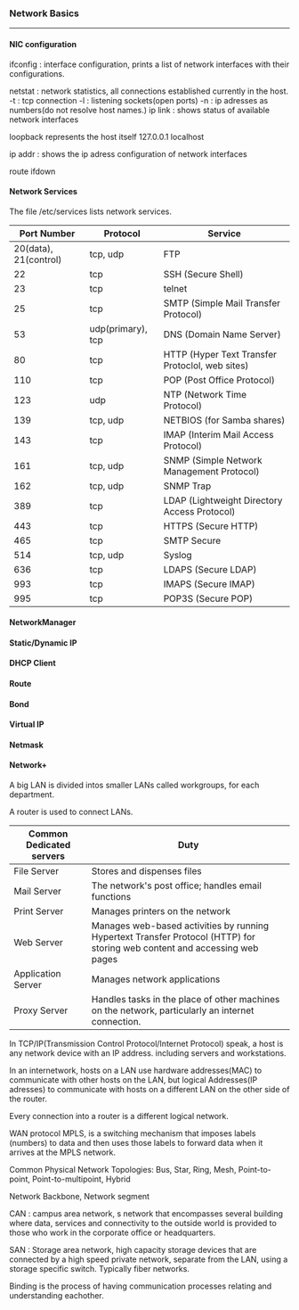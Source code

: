 ### Network Basics
____

#### NIC configuration

ifconfig : interface configuration, prints a list of network interfaces with their configurations.

netstat : network statistics, all connections established currently in the host. -t : tcp connection  -l : listening sockets(open ports) 
          -n : ip adresses as numbers(do not resolve host names.)
ip link : shows status of available network interfaces

loopback represents the host itself 127.0.0.1 localhost

ip addr : shows the ip adress configuration of network interfaces

route 
ifdown

#### Network Services

The file /etc/services lists network services.

| Port Number | Protocol | Service |
| --- | --- | --- |
| 20(data), 21(control) | tcp, udp | FTP |
| 22 | tcp | SSH (Secure Shell) |
| 23 | tcp | telnet |
| 25 | tcp | SMTP (Simple Mail Transfer Protocol) |
| 53 | udp(primary), tcp | DNS (Domain Name Server) |
| 80 | tcp | HTTP (Hyper Text Transfer Protoclol, web sites) |
| 110 | tcp | POP (Post Office Protocol) |
| 123 | udp | NTP (Network Time Protocol) |
| 139 | tcp, udp | NETBIOS (for Samba shares) |
| 143 | tcp | IMAP (Interim Mail Access Protocol) |
| 161 | tcp, udp | SNMP (Simple Network Management Protocol) |
| 162 | tcp, udp | SNMP Trap |
| 389 | tcp | LDAP (Lightweight Directory Access Protocol) |
| 443 | tcp | HTTPS (Secure HTTP) |
| 465 | tcp | SMTP Secure |
| 514 | tcp, udp | Syslog |
| 636 | tcp | LDAPS (Secure LDAP) |
| 993 | tcp | IMAPS (Secure IMAP) |
| 995 | tcp | POP3S (Secure POP) |


#### NetworkManager

#### Static/Dynamic IP

#### DHCP Client

#### Route

#### Bond

#### Virtual IP

#### Netmask

#### Network+

A big LAN is divided intos smaller LANs called workgroups, for each department.

A router is used to connect LANs.

| Common Dedicated servers | Duty |
| --- | --- |
| File Server | Stores and dispenses files |
| Mail Server | The network's post office; handles email functions |
| Print Server | Manages printers on the network |
| Web Server | Manages web-based activities by running Hypertext Transfer Protocol (HTTP) for storing web content and accessing web pages |
| Application Server | Manages network applications |
| Proxy Server | Handles tasks in the place of other machines on the network, particularly an internet connection. |

In TCP/IP(Transmission Control Protocol/Internet Protocol) speak, a host is any network device with an IP address. including servers and workstations.

In an internetwork, hosts on a LAN use hardware addresses(MAC) to communicate with other hosts on the LAN, but logical Addresses(IP adresses) to communicate with hosts on a different LAN on the other side of the router.

Every connection into a router is a different logical network.

WAN protocol MPLS, is a switching mechanism that imposes labels (numbers) to data and then uses those labels to forward data when it arrives at the MPLS network. 

Common Physical Network Topologies: Bus, Star, Ring, Mesh, Point-to-point, Point-to-multipoint, Hybrid

Network Backbone, Network segment

CAN : campus area network, s network that encompasses several building where data, services and connectivity to the outside
world is provided to those who work in the corporate office or headquarters.

SAN : Storage area network, high capacity storage devices that are connected by a high speed private network, separate from the LAN, using a storage specific switch. Typically fiber networks.

Binding is the process of having communication processes relating and understanding eachother.
